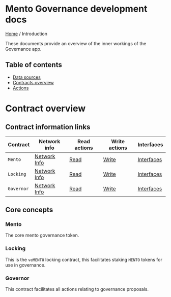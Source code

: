 # Mento Governance development docs

[Home](../README.md) / Introduction

These documents provide an overview of the inner workings of the Governance app.

## Table of contents

- [Data sources](./state/data-sources.md)
- [Contracts overview](#contract-overview)
- [Actions](./actions/index.md)

# Contract overview

## Contract information links

| Contract | Network info | Read actions | Write actions | Interfaces |
| --- | --- | --- | --- | --- | 
| `Mento` | [Network Info](./state/contracts.md) | [Read](./actions/read/mento-state-read-actions.md) | [Write](./actions/write/mento-state-change-actions.md) | [Interfaces]() |
| `Locking` | [Network Info](./state/contracts.md) | [Read](./actions/read/locking-state-read-actions.md) | [Write](./actions/write/locking-state-change-actions.md) | [Interfaces]() |
| `Governor` | [Network Info](./state/contracts.md) | [Read](./actions/read/governor-state-read-actions.md) | [Write](./actions/write/governor-state-change-actions.md) | [Interfaces]() |


## Core concepts

### Mento 

The core mento governance token.

### Locking 

This is the `veMENTO` locking contract, this facilitates staking `MENTO` tokens for use in governance.

### Governor

This contract facilitates all actions relating to governance proposals.


